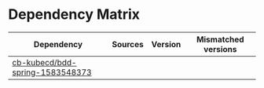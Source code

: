 # Dependency Matrix

Dependency | Sources | Version | Mismatched versions
---------- | ------- | ------- | -------------------
[cb-kubecd/bdd-spring-1583548373](https://github.com/cb-kubecd/bdd-spring-1583548373.git) |  | []() | 
